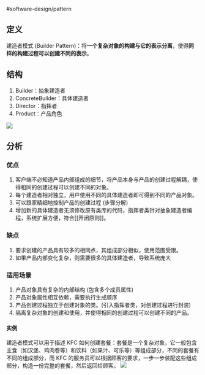 #software-design/pattern

## 定义

建造者模式 (Builder Pattern)：将**一个复杂对象的构建与它的表示分离**，使得**同样的构建过程可以创建不同的表示**。

## 结构

1. Builder：抽象建造者
2. ConcreteBuilder：具体建造者
3. Director：指挥者
4. Product：产品角色

![](https://spricoder.oss-cn-shanghai.aliyuncs.com/2021-Software-System-Design/img/lec04/2.png)

## 分析

### 优点
1. 客户端不必知道产品内部组成的细节，将产品本身与产品的创建过程解耦，使得相同的创建过程可以创建不同的对象。
2. 每个建造者相对独立，用户使用不同的具体建造者即可得到不同的产品对象。
3. 可以跟家精细地控制产品的创建过程 (步骤分解)
4. 增加新的具体建造者无须修改原有类库的代码，指挥者类针对抽象建造者编程，系统扩展方便，符合[[开闭原则]]。

### 缺点
1. 要求创建的产品具有较多的相同点，其组成部分相似，使用范围受限。
2. 如果产品内部变化复杂，则需要很多的具体建造者，导致系统庞大

### 适用场景
1. 产品对象具有复杂的内部结构 (包含多个成员属性)
2. 产品对象属性相互依赖，需要执行生成顺序
3. 产品创建过程独立于创建对象的类。(引入指挥者类，对创建过程进行封装)
4. 隔离复杂对象的创建和使用，并使得相同的创建过程可以创建不同的产品。

#### 实例
建造者模式可以用于描述 KFC 如何创建套餐：套餐是一个复杂对象，它一般包含主食（如汉堡、鸡肉卷等）和饮料（如果汁、可乐等）等组成部分，不同的套餐有不同的组成部分，而 KFC 的服务员可以根据顾客的要求，一步一步装配这些组成部分，构造一份完整的套餐，然后返回给顾客。
![](https://spricoder.oss-cn-shanghai.aliyuncs.com/2021-Software-System-Design/img/lec04/3.png)